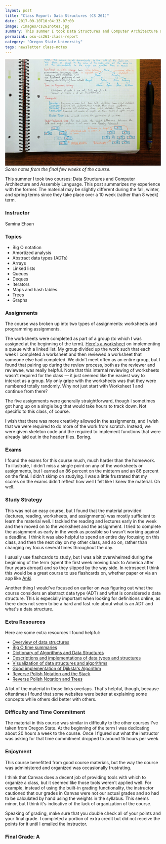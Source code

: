 ```yaml
---
layout: post
title: "Class Report: Data Structures (CS 261)"
date: 2017-09-10T10:04:33-07:00
image: /images/cs261notes.jpg
summary: This summer I took Data Structures and Computer Architecture and Assembly Language. This post summarizes my experience with the former.
permalink: osu-cs261-class-report
category: "Oregon State University"
tags: newsletter class-notes
---
```


![notebook](/images/cs261notes.jpg)
*Some notes from the final few weeks of the course.*

This summer I took two courses: Data Structures and Computer Architecture and Assembly Language. This post summarizes my experience with the former. The material may be slightly different during the fall, winter, and spring terms since they take place over a 10 week (rather than 8 week) term.

### Instructor

Samina Ehsan

### Topics
- Big O notation
- Amortized analysis
- Abstract data types (ADTs)
- Arrays
- Linked lists
- Queues
- Deques
- Iterators
- Maps and hash tables
- Trees
- Graphs
	
### Assignments

The course was broken up into two types of assignments: worksheets and programming assignments. 

The worksheets were completed as part of a group (to which I was assigned at the beginning of the term). [Here's a worksheet](/files/linkedListQueue.pdf) on implementing a queue with a linked list. My group divided up the work such that each week I completed a worksheet and then reviewed a worksheet that someone else had completed. We didn't meet often as an entire group, but I found that pairing up during the review process, both as the reviewer and reviewee, was really helpful. Note that this internal reviewing of worksheets wasn't required for the class — it just seemed like the easiest way to interact as a group. My only gripe with the worksheets was that they were numbered totally randomly. Why not just start with Worksheet 1 and continue from there?

The five assignments were generally straightforward, though I sometimes got hung up on a single bug that would take hours to track down. Not specific to this class, of course. 

I wish that there was more creativity allowed in the assignments, and I wish that we were required to do more of the work from scratch. Instead, we were given skeleton code and the required to implement functions that were already laid out in the header files. Boring.

### Exams

I found the exams for this course much, much harder than the homework. To illustrate, I didn't miss a single point on any of the worksheets or assignments, but I earned an 86 percent on the midterm and an 86 percent on the final. I didn't skimp on studying. I was a little frustrated that my scores on the exams didn't reflect how well I felt like I knew the material. Oh well.

### Study Strategy

This was not an easy course, but I found that the material provided (lectures, reading, worksheets, and assignments) was mostly sufficient to learn the material well. I tackled the reading and lectures early in the week and then moved on to the worksheet and the assignment. I tried to complete the assignment as early in the week as possible so I wasn't working against a deadline. I think it was also helpful to spend an entire day focusing on this class, and then the next day on my other class, and so on, rather than changing my focus several times throughout the day.

I usually use flashcards to study, but I was a bit overwhelmed during the beginning of the term (spent the first week moving back to America after four years abroad) and so they slipped by the way side. In retrospect I think this would be a great course to use flashcards on, whether paper or via an app like [Anki](https://apps.ankiweb.net/).

Another thing I would've focused on earlier on was figuring out what the course considers an abstract data type (ADT) and what is considered a data structure. This is especially important when looking for definitions online, as there does not seem to be a hard and fast rule about what is an ADT and what's a data structure. 

### Extra Resources

Here are some extra resources I found helpful:

- [Overview of data structures](http://www.geeksforgeeks.org/overview-of-data-structures-set-1-linear-data-structures/)
- [Big O time summaries](https://github.com/raywenderlich/swift-algorithm-club/blob/master/Big-O%20Notation.markdown)
- [Dictionary of Algorithms and Data Structures](https://xlinux.nist.gov/dads/?)
- [Descriptions and implementations of data types and structures](http://cs.lmu.edu/~ray/classes/dsa/)
- [Visualization of data structures and algorithms](https://www.cs.usfca.edu/~galles/visualization/)
- [Good implementation of Djiksta's Algorithm](https://www.youtube.com/watch?v=0nVYi3o161A)
- [Reverse Polish Notation and the Stack](https://www.youtube.com/watch?v=7ha78yWRDlE)
- [Reverse Polish Notation and Trees](https://www.youtube.com/watch?v=TrfcJCulsF4)

A lot of the material in those links overlaps. That's helpful, though, because oftentimes I found that some websites were better at explaining some concepts while others did better with others.

### Difficulty and Time Commitment

The material in this course was similar in difficulty to the other courses I've taken from Oregon State. At the beginning of the term I was dedicating about 20 hours a week to the course. Once I figured out what the instructor was asking for that time commitment dropped to around 15 hours per week.

### Enjoyment

This course benefitted from good course materials, but the way the course was administered and organized was occasionally frustrating. 

I think that Canvas does a decent job of providing tools with which to organize a class, but it seemed like those tools weren't applied well. For example, instead of using the built-in grading functionality, the instructor cautioned that our grades in Canvas were not our actual grades and so had to be calculated by hand using the weights in the syllabus. This seems minor, but I think it's indicative of the lack of organization of the course. 

Speaking of grading, make sure that you double check all of your points and your final grade. I completed a portion of extra credit but did not receive the points for it until I emailed the instructor.

### Final Grade: A



